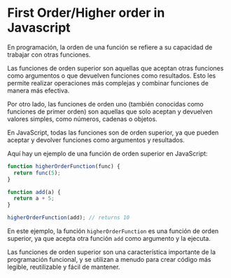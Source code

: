 # First Order/Higher order in Javascript

En programación, la orden de una función se refiere a su capacidad de trabajar con otras funciones.

Las funciones de orden superior son aquellas que aceptan otras funciones como argumentos o que devuelven funciones como resultados. Esto les permite realizar operaciones más complejas y combinar funciones de manera más efectiva.

Por otro lado, las funciones de orden uno (también conocidas como funciones de primer orden) son aquellas que solo aceptan y devuelven valores simples, como números, cadenas o objetos.

En JavaScript, todas las funciones son de orden superior, ya que pueden aceptar y devolver funciones como argumentos y resultados.

Aquí hay un ejemplo de una función de orden superior en JavaScript:

```javascript
function higherOrderFunction(func) {
  return func(5);
}

function add(a) {
  return a + 5;
}

higherOrderFunction(add); // returns 10

```
En este ejemplo, la función `higherOrderFunction` es una función de orden superior, ya que acepta otra función `add` como argumento y la ejecuta.

Las funciones de orden superior son una característica importante de la programación funcional, y se utilizan a menudo para crear código más legible, reutilizable y fácil de mantener.